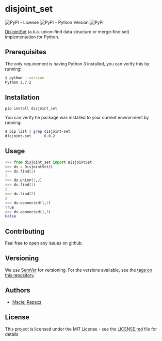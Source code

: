 # disjoint_set

![PyPI - License](https://img.shields.io/pypi/l/disjoint_set.svg)
![PyPI - Python Version](https://img.shields.io/pypi/pyversions/disjoint_set.svg)
![PyPI](https://img.shields.io/pypi/v/disjoint_set.svg)

[DisjointSet](https://en.wikipedia.org/wiki/Disjoint-set_data_structure) (a.k.a. union–find data structure or merge–find set) implementation for Python.

## Prerequisites

The only requirement is having Python 3 installed, you can verify this by running:
```bash
$ python --version
Python 3.7.2
```

## Installation

```
pip install disjoint_set
```

You can verify he package was installed to your current environment by running:
```bash
$ pip list | grep disjoint-set
disjoint-set      0.0.2
```

## Usage

```python
>>> from disjoint_set import DisjointSet
>>> ds = DisjointSet()
>>> ds.find(1)
1
>>> ds.union(1,2)
>>> ds.find(1)
2
>>> ds.find(2)
2
>>> ds.connected(1,2)
True
>>> ds.connected(1,3)
False
```

## Contributing

Feel free to open any issues on github.

## Versioning

We use [SemVer](http://semver.org/) for versioning. For the versions available, see the [tags on this repository](https://github.com/your/project/tags). 

## Authors

* [Maciej Rapacz](https://github.com/mrapacz/)


## License

This project is licensed under the MIT License - see the [LICENSE.md](LICENSE.md) file for details
